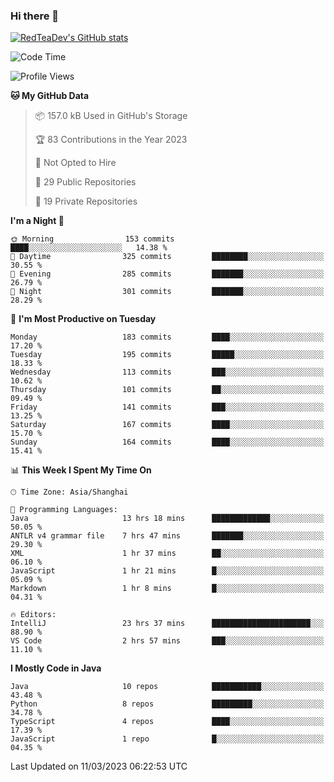 ### Hi there 👋

<!--
**RedTeaDev/RedTeaDev** is a ✨ _special_ ✨ repository because its `README.md` (this file) appears on your GitHub profile.

Here are some ideas to get you started:

- 🔭 I’m currently working on ...
- 🌱 I’m currently learning ...
- 👯 I’m looking to collaborate on ...
- 🤔 I’m looking for help with ...
- 💬 Ask me about ...
- 📫 How to reach me: ...
- 😄 Pronouns: ...
- ⚡ Fun fact: ...
-->

<!--
[![wakatime](https://wakatime.com/badge/user/6b101ed0-04c0-4490-9283-eb61f2efff96.svg)](https://wakatime.com/@6b101ed0-04c0-4490-9283-eb61f2efff96)
!-->

[![RedTeaDev's GitHub stats](https://github-readme-stats.vercel.app/api?username=RedTeaDev)](https://github.com/anuraghazra/github-readme-stats)
<!--
[![willianrod's wakatime stats](https://github-readme-stats.vercel.app/api/wakatime?username=RedTeaDev)](https://github.com/anuraghazra/github-readme-stats)
!-->
<!--START_SECTION:waka-->
![Code Time](http://img.shields.io/badge/Code%20Time-1%2C261%20hrs%203%20mins-blue)

![Profile Views](http://img.shields.io/badge/Profile%20Views-33-blue)

**🐱 My GitHub Data** 

> 📦 157.0 kB Used in GitHub's Storage 
 > 
> 🏆 83 Contributions in the Year 2023
 > 
> 🚫 Not Opted to Hire
 > 
> 📜 29 Public Repositories 
 > 
> 🔑 19 Private Repositories 
 > 
**I'm a Night 🦉** 

```text
🌞 Morning                153 commits         ████░░░░░░░░░░░░░░░░░░░░░   14.38 % 
🌆 Daytime                325 commits         ████████░░░░░░░░░░░░░░░░░   30.55 % 
🌃 Evening                285 commits         ███████░░░░░░░░░░░░░░░░░░   26.79 % 
🌙 Night                  301 commits         ███████░░░░░░░░░░░░░░░░░░   28.29 % 
```
📅 **I'm Most Productive on Tuesday** 

```text
Monday                   183 commits         ████░░░░░░░░░░░░░░░░░░░░░   17.20 % 
Tuesday                  195 commits         █████░░░░░░░░░░░░░░░░░░░░   18.33 % 
Wednesday                113 commits         ███░░░░░░░░░░░░░░░░░░░░░░   10.62 % 
Thursday                 101 commits         ██░░░░░░░░░░░░░░░░░░░░░░░   09.49 % 
Friday                   141 commits         ███░░░░░░░░░░░░░░░░░░░░░░   13.25 % 
Saturday                 167 commits         ████░░░░░░░░░░░░░░░░░░░░░   15.70 % 
Sunday                   164 commits         ████░░░░░░░░░░░░░░░░░░░░░   15.41 % 
```


📊 **This Week I Spent My Time On** 

```text
🕑︎ Time Zone: Asia/Shanghai

💬 Programming Languages: 
Java                     13 hrs 18 mins      █████████████░░░░░░░░░░░░   50.05 % 
ANTLR v4 grammar file    7 hrs 47 mins       ███████░░░░░░░░░░░░░░░░░░   29.30 % 
XML                      1 hr 37 mins        ██░░░░░░░░░░░░░░░░░░░░░░░   06.10 % 
JavaScript               1 hr 21 mins        █░░░░░░░░░░░░░░░░░░░░░░░░   05.09 % 
Markdown                 1 hr 8 mins         █░░░░░░░░░░░░░░░░░░░░░░░░   04.31 % 

🔥 Editors: 
IntelliJ                 23 hrs 37 mins      ██████████████████████░░░   88.90 % 
VS Code                  2 hrs 57 mins       ███░░░░░░░░░░░░░░░░░░░░░░   11.10 % 
```

**I Mostly Code in Java** 

```text
Java                     10 repos            ███████████░░░░░░░░░░░░░░   43.48 % 
Python                   8 repos             █████████░░░░░░░░░░░░░░░░   34.78 % 
TypeScript               4 repos             ████░░░░░░░░░░░░░░░░░░░░░   17.39 % 
JavaScript               1 repo              █░░░░░░░░░░░░░░░░░░░░░░░░   04.35 % 
```




 Last Updated on 11/03/2023 06:22:53 UTC
<!--END_SECTION:waka-->


